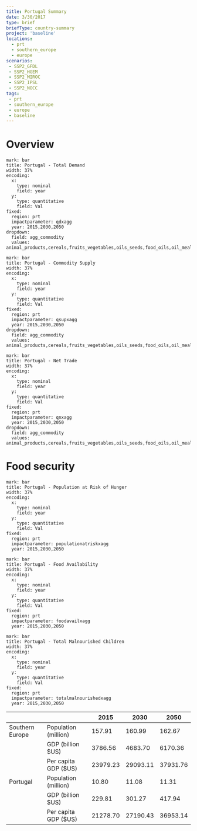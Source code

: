 ```yaml
---
title: Portugal Summary
date: 3/30/2017
type: brief
briefType: country-summary
project: 'baseline'
locations:
  - prt
  - southern_europe
  - europe
scenarios:
 - SSP2_GFDL
 - SSP2_HGEM
 - SSP2_MIROC
 - SSP2_IPSL
 - SSP2_NOCC
tags:
 - prt
 - southern_europe
 - europe
 - baseline
---
```

# Overview 

```chart
mark: bar
title: Portugal - Total Demand
width: 37%
encoding:
  x:
    type: nominal
    field: year
  y:
    type: quantitative
    field: Val
fixed:
  region: prt
  impactparameter: qdxagg
  year: 2015,2030,2050
dropdown:
  field: agg_commodity
  values: animal_products,cereals,fruits_vegetables,oils_seeds,food_oils,oil_meals,other,pulses,roots_tubers,sugar
```

```chart
mark: bar
title: Portugal - Commodity Supply
width: 37%
encoding:
  x:
    type: nominal
    field: year
  y:
    type: quantitative
    field: Val
fixed:
  region: prt
  impactparameter: qsupxagg
  year: 2015,2030,2050
dropdown:
  field: agg_commodity
  values: animal_products,cereals,fruits_vegetables,oils_seeds,food_oils,oil_meals,other,pulses,roots_tubers,sugar
```

```chart
mark: bar
title: Portugal - Net Trade
width: 37%
encoding:
  x:
    type: nominal
    field: year
  y:
    type: quantitative
    field: Val
fixed:
  region: prt
  impactparameter: qnxagg
  year: 2015,2030,2050
dropdown:
  field: agg_commodity
  values: animal_products,cereals,fruits_vegetables,oils_seeds,food_oils,oil_meals,other,pulses,roots_tubers,sugar
```

# Food security

```chart
mark: bar
title: Portugal - Population at Risk of Hunger
width: 37%
encoding:
  x:
    type: nominal
    field: year
  y:
    type: quantitative
    field: Val
fixed:
  region: prt
  impactparameter: populationatriskxagg
  year: 2015,2030,2050
```

```chart
mark: bar
title: Portugal - Food Availability
width: 37%
encoding:
  x:
    type: nominal
    field: year
  y:
    type: quantitative
    field: Val
fixed:
  region: prt
  impactparameter: foodavailxagg
  year: 2015,2030,2050
```

```chart
mark: bar
title: Portugal - Total Malnourished Children
width: 37%
encoding:
  x:
    type: nominal
    field: year
  y:
    type: quantitative
    field: Val
fixed:
  region: prt
  impactparameter: totalmalnourishedxagg
  year: 2015,2030,2050
```

|   |   | 2015 | 2030 | 2050 |
|---|---|---|---|---|
| Southern Europe | Population (million) | 157.91 | 160.99 | 162.67 |
|  | GDP (billion $US) | 3786.56 | 4683.70 | 6170.36 |
|  | Per capita GDP ($US) | 23979.23 | 29093.11 | 37931.76 |
| Portugal | Population (million) | 10.80 | 11.08 | 11.31 |
|  | GDP (billion $US) | 229.81 | 301.27 | 417.94 |
|  | Per capita GDP ($US) | 21278.70| 27190.43| 36953.14|